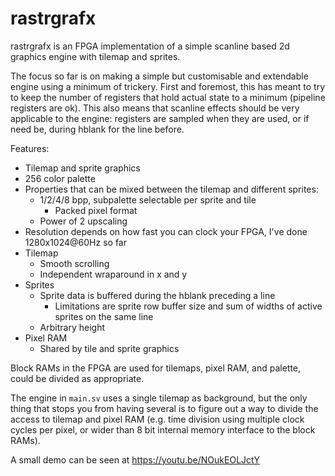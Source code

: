 rastrgrafx
==========
rastrgrafx is an FPGA implementation of a simple scanline based 2d graphics engine with tilemap and sprites.

The focus so far is on making a simple but customisable and extendable engine using a minimum of trickery. First and foremost, this has meant to try to keep the number of registers that hold actual state to a minimum (pipeline registers are ok). This also means that scanline effects should be very applicable to the engine: registers are sampled when they are used, or if need be, during hblank for the line before.

Features:
- Tilemap and sprite graphics
- 256 color palette
- Properties that can be mixed between the tilemap and different sprites:
	- 1/2/4/8 bpp, subpalette selectable per sprite and tile
		- Packed pixel format
	- Power of 2 upscaling
- Resolution depends on how fast you can clock your FPGA, I've done 1280x1024@60Hz so far
- Tilemap
	- Smooth scrolling
	- Independent wraparound in x and y
- Sprites
	- Sprite data is buffered during the hblank preceding a line
		- Limitations are sprite row buffer size and sum of widths of active sprites on the same line
	- Arbitrary height
- Pixel RAM
	- Shared by tile and sprite graphics

Block RAMs in the FPGA are used for tilemaps, pixel RAM, and palette, could be divided as appropriate.

The engine in `main.sv` uses a single tilemap as background, but the only thing that stops you from having several is to figure out a way to divide the access to tilemap and pixel RAM (e.g. time division using multiple clock cycles per pixel, or wider than 8 bit internal memory interface to the block RAMs).

A small demo can be seen at https://youtu.be/NOukEOLJctY

